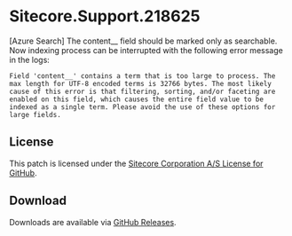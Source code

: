 # Sitecore.Support.218625
[Azure Search] The content__ field should be marked only as searchable. Now indexing process can be interrupted with the following error message in the logs:
```
Field 'content__' contains a term that is too large to process. The max length for UTF-8 encoded terms is 32766 bytes. The most likely cause of this error is that filtering, sorting, and/or faceting are enabled on this field, which causes the entire field value to be indexed as a single term. Please avoid the use of these options for large fields.
```

## License  
This patch is licensed under the [Sitecore Corporation A/S License for GitHub](https://github.com/sitecoresupport/Sitecore.Support.218625/blob/master/LICENSE).  

## Download  
Downloads are available via [GitHub Releases](https://github.com/sitecoresupport/Sitecore.Support.218625/releases).  
